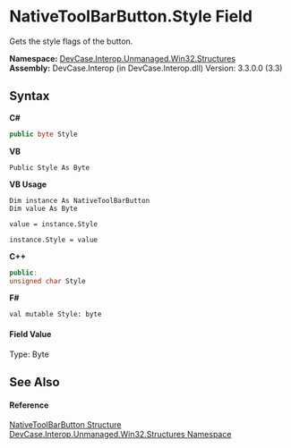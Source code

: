 # NativeToolBarButton.Style Field
 

Gets the style flags of the button.

**Namespace:**&nbsp;<a href="N_DevCase_Interop_Unmanaged_Win32_Structures">DevCase.Interop.Unmanaged.Win32.Structures</a><br />**Assembly:**&nbsp;DevCase.Interop (in DevCase.Interop.dll) Version: 3.3.0.0 (3.3)

## Syntax

**C#**<br />
``` C#
public byte Style
```

**VB**<br />
``` VB
Public Style As Byte
```

**VB Usage**<br />
``` VB Usage
Dim instance As NativeToolBarButton
Dim value As Byte

value = instance.Style

instance.Style = value
```

**C++**<br />
``` C++
public:
unsigned char Style
```

**F#**<br />
``` F#
val mutable Style: byte
```


#### Field Value
Type: Byte

## See Also


#### Reference
<a href="T_DevCase_Interop_Unmanaged_Win32_Structures_NativeToolBarButton">NativeToolBarButton Structure</a><br /><a href="N_DevCase_Interop_Unmanaged_Win32_Structures">DevCase.Interop.Unmanaged.Win32.Structures Namespace</a><br />